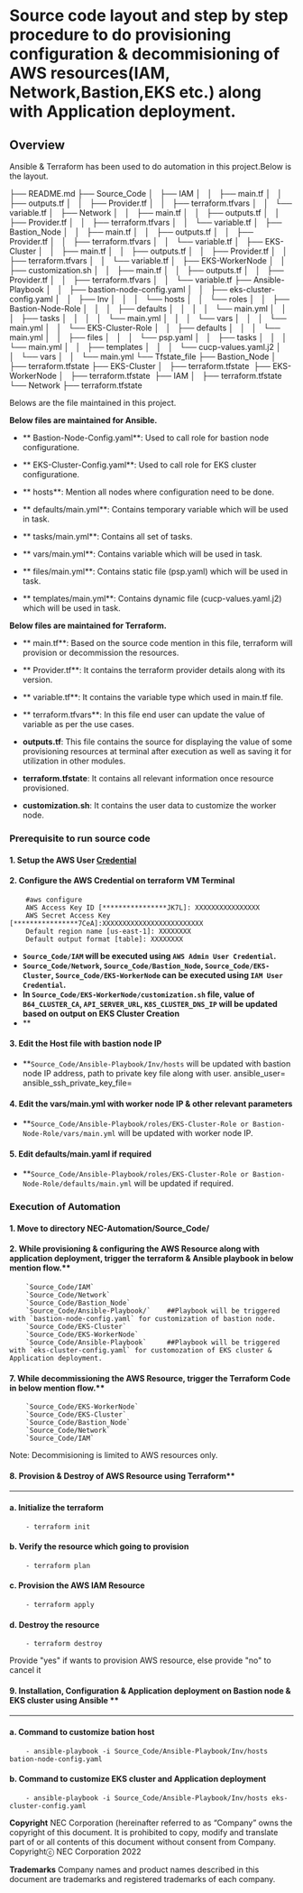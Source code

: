 # Source code layout and step by step procedure to do provisioning configuration & decommisioning of AWS resources(IAM, Network,Bastion,EKS etc.) along with Application deployment.

## Overview
Ansible & Terraform has been used to do automation in this project.Below is the layout.

├── README.md
├── Source_Code
│   ├── IAM
│   │   ├── main.tf
│   │   ├── outputs.tf
│   │   ├── Provider.tf
│   │   ├── terraform.tfvars
│   │   └── variable.tf
│   ├── Network
│   │   ├── main.tf
│   │   ├── outputs.tf
│   │   ├── Provider.tf
│   │   ├── terraform.tfvars
│   │   └── variable.tf
│   ├── Bastion_Node
│   │   ├── main.tf
│   │   ├── outputs.tf
│   │   ├── Provider.tf
│   │   ├── terraform.tfvars
│   │   └── variable.tf
│   ├── EKS-Cluster
│   │   ├── main.tf
│   │   ├── outputs.tf
│   │   ├── Provider.tf
│   │   ├── terraform.tfvars
│   │   └── variable.tf
│   ├── EKS-WorkerNode
│   │   ├── customization.sh
│   │   ├── main.tf
│   │   ├── outputs.tf
│   │   ├── Provider.tf
│   │   ├── terraform.tfvars
│   │   └── variable.tf
├── Ansible-Playbook
│   │   ├── bastion-node-config.yaml
│   │   ├── eks-cluster-config.yaml
│   │   ├── Inv
│   │   │   └── hosts
│   │   └── roles
│   │       ├── Bastion-Node-Role
│   │       │   ├── defaults
│   │       │   │   └── main.yml
│   │       │   ├── tasks
│   │       │   │   └── main.yml
│   │       │   └── vars
│   │       │       └── main.yml
│   │       └── EKS-Cluster-Role
│   │           ├── defaults
│   │           │   └── main.yml
│   │           ├── files
│   │           │   └── psp.yaml
│   │           ├── tasks
│   │           │   └── main.yml
│   │           ├── templates
│   │           │   └── cucp-values.yaml.j2
│   │           └── vars
│   │               └── main.yml
└── Tfstate_file
    ├── Bastion_Node
    │   ├── terraform.tfstate
    ├── EKS-Cluster
    │   ├── terraform.tfstate  
    ├── EKS-WorkerNode
    │   ├── terraform.tfstate  
    ├── IAM
    │   ├── terraform.tfstate
    └── Network
        ├── terraform.tfstate

Belows are the file maintained in this project.

**Below files are maintained for Ansible.**
	
- ** Bastion-Node-Config.yaml**: Used to call role for bastion node configuratione.

- ** EKS-Cluster-Config.yaml**: Used to call role for EKS cluster configuratione.
	
- ** hosts**: Mention all nodes where configuration need to be done.
	
- ** defaults/main.yml**: Contains temporary variable which will be used in task.

- ** tasks/main.yml**: Contains all set of tasks.

- ** vars/main.yml**: Contains variable which will be used in task.

- ** files/main.yml**: Contains static file (psp.yaml) which will be used in task.

- ** templates/main.yml**: Contains dynamic file (cucp-values.yaml.j2) which will be used in task.

**Below files are maintained for Terraform.**

- ** main.tf**: Based on the source code mention in this file, terraform will provision or decommission the resources.

- ** Provider.tf**: It contains the terraform provider details along with its version.

- ** variable.tf**: It contains the variable type which used in main.tf file.

- ** terraform.tfvars**: In this file end user can update the value of variable as per the use cases.

- **outputs.tf**: This file contains the source for displaying the value of some provisioning resources at terminal after execution as well as saving it for utilization in other modules.

- **terraform.tfstate**: It contains all relevant information once resource provisioned.

- **customization.sh**: It contains the user data to customize the worker node.

### Prerequisite to run source code

#### 1. Setup the AWS User [Credential](https://docs.aws.amazon.com/IAM/latest/UserGuide/id_credentials_access-keys.html)
#### 2. Configure the AWS Credential on terraform VM Terminal
        #aws configure
        AWS Access Key ID [****************JK7L]: XXXXXXXXXXXXXXXX
        AWS Secret Access Key [****************7CeA]:XXXXXXXXXXXXXXXXXXXXXXXXX
        Default region name [us-east-1]: XXXXXXXX
        Default output format [table]: XXXXXXXX

- **`Source_Code/IAM` will be executed using `AWS Admin User Credential`.**
- **`Source_Code/Network`, `Source_Code/Bastion_Node`, `Source_Code/EKS-Cluster`, `Source_Code/EKS-WorkerNode` can be executed using `IAM User Credential`.**
- **In `Source_Code/EKS-WorkerNode/customization.sh` file, value of `B64_CLUSTER_CA`, `API_SERVER_URL`, `K8S_CLUSTER_DNS_IP` will be updated based on output on EKS Cluster Creation**
- **
#### 3. Edit the Host file with bastion node IP
- **`Source_Code/Ansible-Playbook/Inv/hosts` will be updated with bastion node IP address, path to private key file along with user.
	<Ip Address of bastion node> ansible_user=<user-name> ansible_ssh_private_key_file=<path to private key file>
#### 4. Edit the vars/main.yml with worker node IP &  other relevant parameters
- **`Source_Code/Ansible-Playbook/roles/EKS-Cluster-Role or Bastion-Node-Role/vars/main.yml` will be updated with worker node IP.
#### 5. Edit defaults/main.yaml  if required
- **`Source_Code/Ansible-Playbook/roles/EKS-Cluster-Role or Bastion-Node-Role/defaults/main.yml` will be updated if required.

### Execution of Automation

#### 1. Move to directory NEC-Automation/Source_Code/ 
#### 2. While provisioning & configuring the AWS Resource along with application deployment, trigger the terraform & Ansible playbook in below mention flow.**
        `Source_Code/IAM`
        `Source_Code/Network`
        `Source_Code/Bastion_Node`
        `Source_Code/Ansible-Playbook/`    ##Playbook will be triggered with `bastion-node-config.yaml` for customization of bastion node.
        `Source_Code/EKS-Cluster`
        `Source_Code/EKS-WorkerNode`
        `Source_Code/Ansible-Playbook`     ##Playbook will be triggered with `eks-cluster-config.yaml` for customozation of EKS cluster & Application deployment.

#### 7. While decommissioning the AWS Resource, trigger the Terraform Code in below mention flow.**
        `Source_Code/EKS-WorkerNode`
        `Source_Code/EKS-Cluster`
        `Source_Code/Bastion_Node`
        `Source_Code/Network`
        `Source_Code/IAM`

Note: Decommisioning is limited to AWS resources only.

#### 8. Provision & Destroy of AWS Resource using Terraform**
---
#### a. Initialize the terraform
        - terraform init
#### b. Verify the resource which going to provision
        - terraform plan
#### c. Provision the AWS IAM Resource
        - terraform apply
#### d. Destroy the resource
        - terraform destroy
Provide "yes" if wants to provision AWS resource, else provide "no" to cancel it

#### 9. Installation, Configuration & Application deployment on Bastion node & EKS cluster using Ansible **
---
#### a. Command to customize bation host
        - ansible-playbook -i Source_Code/Ansible-Playbook/Inv/hosts bation-node-config.yaml
#### b. Command to customize EKS cluster and Application deployment
        - ansible-playbook -i Source_Code/Ansible-Playbook/Inv/hosts eks-cluster-config.yaml
    
**Copyright**
NEC Corporation (hereinafter referred to as “Company” owns the copyright of this document.
It is prohibited to copy, modify and translate part of or all contents of this document without consent from Company.
Copyrightⓒ NEC Corporation 2022

**Trademarks**
Company names and product names described in this document are trademarks and registered trademarks of each company.
    	
